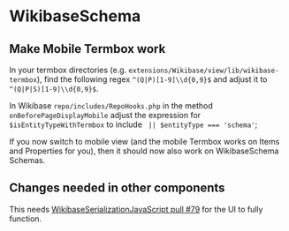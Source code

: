 # WikibaseSchema

## Make Mobile Termbox work

In your termbox directories (e.g. `extensions/Wikibase/view/lib/wikibase-termbox`),
find the following regex `^(Q|P)[1-9]\\d{0,9}$` and adjust it to `^(Q|P|S)[1-9]\\d{0,9}$`.

In Wikibase `repo/includes/RepoHooks.php` in the method `onBeforePageDisplayMobile` adjust the expression for
`$isEntityTypeWithTermbox` to include ` || $entityType === 'schema'`;

If you now switch to mobile view (and the mobile Termbox works on Items and Properties for you),
then it should now also work on WikibaseSchema Schemas.

## Changes needed in other components

This needs [WikibaseSerializationJavaScript pull #79](https://github.com/wmde/WikibaseSerializationJavaScript/pull/79) for the UI to fully function.